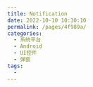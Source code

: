 ```yaml
---
title: Notification
date: 2022-10-10 10:30:10
permalink: /pages/4f989a/
categories:
  - 系统平台
  - Android
  - UI控件
  - 弹窗
tags:
  - 
---
```

